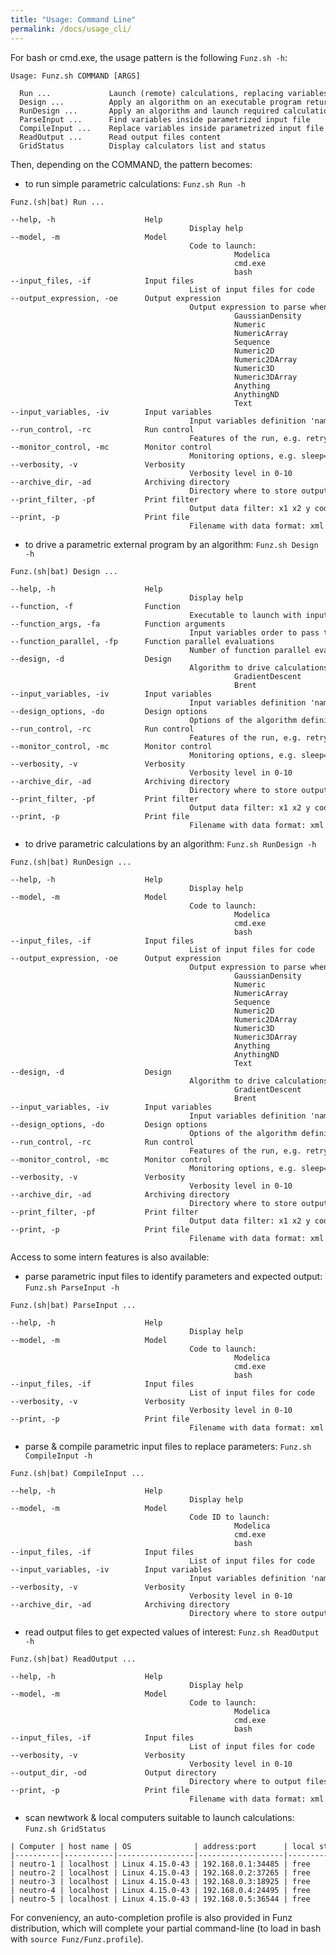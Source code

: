 ```yaml
---
title: "Usage: Command Line"
permalink: /docs/usage_cli/
---
```


For bash or cmd.exe, the usage pattern is the following `Funz.sh -h`:
<pre class="highlight"><div style="width: 1000px; overflow-x:scroll;"><code>Usage: Funz.sh COMMAND [ARGS]

  Run ...             Launch (remote) calculations, replacing variables by given values
  Design ...          Apply an algorithm on an executable program returning target output value
  RunDesign ...       Apply an algorithm and launch required calculations
  ParseInput ...      Find variables inside parametrized input file
  CompileInput ...    Replace variables inside parametrized input file
  ReadOutput ...      Read output files content
  GridStatus          Display calculators list and status
</code></div></pre>

Then, depending on the COMMAND, the pattern becomes:

  * to run simple parametric calculations: `Funz.sh Run -h`
<pre class="highlight"><div style="width: 1000px; overflow-x:scroll;"><code>Funz.(sh|bat) Run ...

--help, -h                    Help
                                        Display help
--model, -m                   Model
                                        Code to launch:
                                                  Modelica
                                                  cmd.exe
                                                  bash
--input_files, -if            Input files
                                        List of input files for code
--output_expression, -oe      Output expression
                                        Output expression to parse when calculation finished:
                                                  GaussianDensity
                                                  Numeric
                                                  NumericArray
                                                  Sequence
                                                  Numeric2D
                                                  Numeric2DArray
                                                  Numeric3D
                                                  Numeric3DArray
                                                  Anything
                                                  AnythingND
                                                  Text
--input_variables, -iv        Input variables
                                        Input variables definition 'name=values|model', e.g. x1=0.1,0.2,0.3 x2=0,1 x3=-0.5,-0.6
--run_control, -rc            Run control
                                        Features of the run, e.g. retry=3 cache=/tmp/MyCache archiveFilter="(.*)"
--monitor_control, -mc        Monitor control
                                        Monitoring options, e.g. sleep=5 display=/usr/local/command_to_display_results
--verbosity, -v               Verbosity
                                        Verbosity level in 0-10
--archive_dir, -ad            Archiving directory
                                        Directory where to store output files and data
--print_filter, -pf           Print filter
                                        Output data filter: x1 x2 y code duration ...
--print, -p                   Print file
                                        Filename with data format: xml json or csv (default if not recognized)
</code></div></pre>
  * to drive a parametric external program by an algorithm: `Funz.sh Design -h`
<pre class="highlight"><div style="width: 1000px; overflow-x:scroll;"><code>Funz.(sh|bat) Design ...

--help, -h                    Help
                                        Display help
--function, -f                Function
                                        Executable to launch with input variables as arguments: /path/to/exec 0.1 0.2
--function_args, -fa          Function arguments
                                        Input variables order to pass to function: x1 x2
--function_parallel, -fp      Function parallel evaluations
                                        Number of function parallel evaluations
--design, -d                  Design
                                        Algorithm to drive calculations points:
                                                  GradientDescent
                                                  Brent
--input_variables, -iv        Input variables
                                        Input variables definition 'name=values|model', e.g. x1=0.1,0.2,0.3 x2=[0,1] x3=-0.5,-0.6
--design_options, -do         Design options
                                        Options of the algorithm definition name=value, e.g. n=100 iMax=20
--run_control, -rc            Run control
                                        Features of the run, e.g. retry=3 cache=/tmp/MyCache
--monitor_control, -mc        Monitor control
                                        Monitoring options, e.g. sleep=5 display=/usr/local/command_to_display_results
--verbosity, -v               Verbosity
                                        Verbosity level in 0-10
--archive_dir, -ad            Archiving directory
                                        Directory where to store output files and data
--print_filter, -pf           Print filter
                                        Output data filter: x1 x2 y code duration ...
--print, -p                   Print file
                                        Filename with data format: xml json or csv (default if not recognized)
</code></div></pre>
  * to drive parametric calculations by an algorithm: `Funz.sh RunDesign -h`
<pre class="highlight"><div style="width: 1000px; overflow-x:scroll;"><code>Funz.(sh|bat) RunDesign ...

--help, -h                    Help
                                        Display help
--model, -m                   Model
                                        Code to launch:
                                                  Modelica
                                                  cmd.exe
                                                  bash
--input_files, -if            Input files
                                        List of input files for code
--output_expression, -oe      Output expression
                                        Output expression to parse when calculation finished:
                                                  GaussianDensity
                                                  Numeric
                                                  NumericArray
                                                  Sequence
                                                  Numeric2D
                                                  Numeric2DArray
                                                  Numeric3D
                                                  Numeric3DArray
                                                  Anything
                                                  AnythingND
                                                  Text
--design, -d                  Design
                                        Algorithm to drive calculations points:
                                                  GradientDescent
                                                  Brent
--input_variables, -iv        Input variables
                                        Input variables definition 'name=values|model', e.g. x1=0.1,0.2,0.3 x2=[0,1] x3=-0.5,-0.6
--design_options, -do         Design options
                                        Options of the algorithm definition name=value, e.g. n=100 iMax=20
--run_control, -rc            Run control
                                        Features of the run, e.g. retry=3 cache=/tmp/MyCache archiveFilter="(.*)"
--monitor_control, -mc        Monitor control
                                        Monitoring options, e.g. sleep=5 display=/usr/local/command_to_display_results
--verbosity, -v               Verbosity
                                        Verbosity level in 0-10
--archive_dir, -ad            Archiving directory
                                        Directory where to store output files and data
--print_filter, -pf           Print filter
                                        Output data filter: x1 x2 y code duration ...
--print, -p                   Print file
                                        Filename with data format: xml json or csv (default if not recognized)
</code></div></pre>

Access to some intern features is also available:

  * parse parametric input files to identify parameters and expected output: `Funz.sh ParseInput -h`
<pre class="highlight"><div style="width: 1000px; overflow-x:scroll;"><code>Funz.(sh|bat) ParseInput ...

--help, -h                    Help
                                        Display help
--model, -m                   Model
                                        Code to launch:
                                                  Modelica
                                                  cmd.exe
                                                  bash
--input_files, -if            Input files
                                        List of input files for code
--verbosity, -v               Verbosity
                                        Verbosity level in 0-10
--print, -p                   Print file
                                        Filename with data format: xml json or csv (default if not recognized)
</code></div></pre>
  * parse & compile parametric input files to replace parameters: `Funz.sh CompileInput -h`
<pre class="highlight"><div style="width: 1000px; overflow-x:scroll;"><code>Funz.(sh|bat) CompileInput ...

--help, -h                    Help
                                        Display help
--model, -m                   Model
                                        Code ID to launch:
                                                  Modelica
                                                  cmd.exe
                                                  bash
--input_files, -if            Input files
                                        List of input files for code
--input_variables, -iv        Input variables
                                        Input variables definition 'name=values|model', e.g. x1=0.1,0.2,0.3 x2=[0,1] x3=-0.5,-0.6
--verbosity, -v               Verbosity
                                        Verbosity level in 0-10
--archive_dir, -ad            Archiving directory
                                        Directory where to store output files and data
</code></div></pre>
  * read output files to get expected values of interest: `Funz.sh ReadOutput -h`
<pre class="highlight"><div style="width: 1000px; overflow-x:scroll;"><code>Funz.(sh|bat) ReadOutput ...

--help, -h                    Help
                                        Display help
--model, -m                   Model
                                        Code to launch:
                                                  Modelica
                                                  cmd.exe
                                                  bash
--input_files, -if            Input files
                                        List of input files for code
--verbosity, -v               Verbosity
                                        Verbosity level in 0-10
--output_dir, -od             Output directory
                                        Directory where to output files are stored
--print, -p                   Print file
                                        Filename with data format: xml json or csv (default if not recognized)
</code></div></pre>
  * scan newtwork & local computers suitable to launch calculations: `Funz.sh GridStatus`
<pre class="highlight"><div style="width: 1400px; overflow-x:scroll;"><code>| Computer | host name | OS              | address:port      | local status | since    | activity                               | codes          |
|----------|-----------|-----------------|-------------------|--------------|----------|----------------------------------------|----------------|
| neutro-1 | localhost | Linux 4.15.0-43 | 192.168.0.1:34485 | free         | 22:19:02 | idle (cpu=11.88;mem=26.18;disk=62.17;) | Modelica, bash |
| neutro-2 | localhost | Linux 4.15.0-43 | 192.168.0.2:37265 | free         | 22:19:02 | idle (cpu=11.88;mem=26.18;disk=62.17;) | Modelica, bash |
| neutro-3 | localhost | Linux 4.15.0-43 | 192.168.0.3:18925 | free         | 22:19:02 | idle (cpu=11.88;mem=26.18;disk=62.17;) | Modelica, bash |
| neutro-4 | localhost | Linux 4.15.0-43 | 192.168.0.4:24495 | free         | 22:19:02 | idle (cpu=11.88;mem=26.18;disk=62.17;) | Modelica, bash |
| neutro-5 | localhost | Linux 4.15.0-43 | 192.168.0.5:36544 | free         | 22:19:02 | idle (cpu=11.88;mem=26.18;disk=62.17;) | Modelica, bash |</code></div></pre>

For conveniency, an auto-completion profile is also provided in Funz distribution, which will complete your partial command-line (to load in bash with `source Funz/Funz.profile`).

